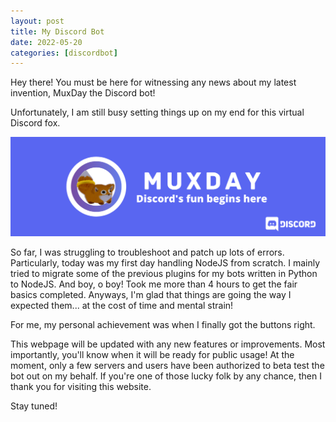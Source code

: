 ```yaml
---
layout: post
title: My Discord Bot
date: 2022-05-20
categories: [discordbot]
---
```


Hey there! You must be here for witnessing any news about my latest invention, MuxDay the Discord bot!

Unfortunately, I am still busy setting things up on my end for this virtual Discord fox.

![](/assets/images/MuxDay%20discordbot%20banner.png)

So far, I was struggling to troubleshoot and patch up lots of errors. Particularly, today was my first day handling NodeJS from scratch. I mainly tried to migrate some of the previous plugins for my bots written in Python to NodeJS. And boy, o boy! Took me more than 4 hours to get the fair basics completed. Anyways, I'm glad that things are going the way I expected them... at the cost of time and mental strain!

For me, my personal achievement was when I finally got the buttons right.

This webpage will be updated with any new features or improvements. Most importantly, you'll know when it will be ready for public usage! At the moment, only a few servers and users have been authorized to beta test the bot out on my behalf. If you're one of those lucky folk by any chance, then I thank you for visiting this website.

Stay tuned!
